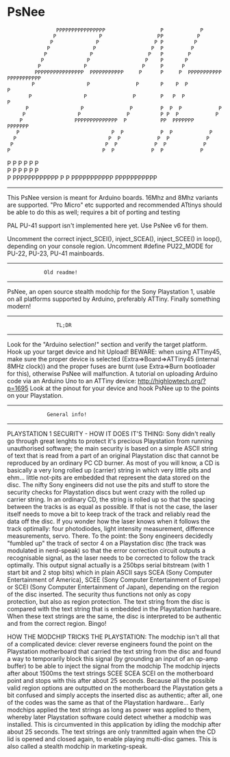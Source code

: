 # PsNee
                    PPPPPPPPPPPPPPPP                  P            P      
                   P              P                  PP           P        
                  P              P                  P P          P        
                 P              P                  P  P         P          
                P              P                  P   P        P          
               P              P                  P    P       P            
              P              P                  P     P      P            
             PPPPPPPPPPPPPPPP  PPPPPPPPPPP     P      P     P  PPPPPPPPPPP  PPPPPPPPPPP
            P                 P               P       P    P  P            P
           P                 P               P        P   P  P            P  
          P                 P               P         P  P  P            P  
         P                 P               P          P P  P            P    
        P                 PPPPPPPPPPPPPP  P           PP  PPPPPPP      PPPPPPP    
       P                              P  P            P  P            P      
      P                              P  P            P  P            P      
     P                              P  P            P  P            P        
    P                              P  P            P  P            P        
   P                              P  P            P  P            P      
  P                              P  P            P  P            P        
 P                   PPPPPPPPPPPP  P            P  PPPPPPPPPPP  PPPPPPPPPPP
 
-------------------------------------------------
This PsNee version is meant for Arduino boards.
16Mhz and 8Mhz variants are supported. "Pro Micro" etc supported and recommended
ATtinys should be able to do this as well; requires a bit of porting and testing

PAL PU-41 support isn't implemented here yet. Use PsNee v6 for them.

Uncomment the correct inject_SCEI(), inject_SCEA(), inject_SCEE() in loop(), depending on your console region.
Uncomment #define PU22_MODE for PU-22, PU-23, PU-41 mainboards.


--------------------------------------------------
                Old readme!
--------------------------------------------------
PsNee, an open source stealth modchip for the Sony Playstation 1, usable on
all platforms supported by Arduino, preferably ATTiny. Finally something modern!
 
 
--------------------------------------------------
                    TL;DR
--------------------------------------------------
Look for the "Arduino selection!" section and verify the target platform. Hook up your target device and hit Upload!
BEWARE: when using ATTiny45, make sure the proper device is selected (Extra=>Board=>ATTiny45 (internal 8MHz clock))
and the proper fuses are burnt (use Extra=>Burn bootloader for this), otherwise PsNee will malfunction. A tutorial on
uploading Arduino code via an Arduino Uno to an ATTiny device: http://highlowtech.org/?p=1695
Look at the pinout for your device and hook PsNee up to the points on your Playstation.
 
 
--------------------------------------------------
                 General info!
--------------------------------------------------
PLAYSTATION 1 SECURITY - HOW IT DOES IT'S THING:
Sony didn't really go through great lenghts to protect it's precious Playstation
from running unauthorised software; the main security is based on a simple ASCII
string of text that is read from a part of an original Playstation disc that cannot
be reproduced by an ordinary PC CD burner.
As most of you will know, a CD is basically a very long rolled up (carrier) string in which very
little pits and ehm... little not-pits are embedded that represent the data stored on the disc.
The nifty Sony engineers did not use the pits and stuff to store the security checks for
Playstation discs but went crazy with the rolled up carrier string. In an ordinary CD, the
string is rolled up so that the spacing between the tracks is as equal as possible. If that
is not the case, the laser itself needs to move a bit to keep track of the track and
reliably read the data off the disc.
If you wonder how the laser knows when it follows the track optimally: four photodiodes, light
intensity measurement, difference measurements, servo. There.
To the point: the Sony engineers decidedly "fumbled up" the track of sector 4 on a Playstation
disc (the track was modulated in nerd-speak) so that the error correction circuit outputs a
recognisable signal, as the laser needs to be corrected to follow the track optimally.
This output signal actually is a 250bps serial bitstream (with 1 start bit and 2 stop bits) which
in plain ASCII says SCEA (Sony Computer Entertainment of America), SCEE (Sony Computer Entertainment
of Europe) or SCEI (Sony Computer Entertainment of Japan), depending on the region of the disc inserted.
The security thus functions not only as copy protection, but also as region protection.
The text string from the disc is compared with the text string that is embedded in the Playstation
hardware. When these text strings are the same, the disc is interpreted to be authentic and from
the correct region. Bingo!
 
HOW THE MODCHIP TRICKS THE PLAYSTATION:
The modchip isn't all that of a complicated device: clever reverse engineers found the point on the
Playstation motherboard that carried the text string from the disc and found a way to temporarily block
this signal (by grounding an input of an op-amp buffer) to be able to inject the signal from the modchip
The modchip injects after about 1500ms the text strings SCEE SCEA SCEI on the motherboard point and stops
with this after about 25 seconds. Because all the possible valid region options are outputted on the
motherboard the Playstation gets a bit confused and simply accepts the inserted disc as authentic; after all,
one of the codes was the same as that of the Playstation hardware...
Early modchips applied the text strings as long as power was applied to them, whereby later Playstation
software could detect whether a modchip was installed. This is circumvented in this application by idling the
modchip after about 25 seconds. The text strings are only tranmitted again when the CD lid is opened and closed
again, to enable playing multi-disc games. This is also called a stealth modchip in marketing-speak.
